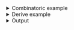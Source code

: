 <details><summary>Combinatoric example</summary>

```no_run
#[derive(Debug, Clone)]
pub struct Options {
    verbose: bool,
    binary: String,
    args: Vec<String>,
}

pub fn options() -> OptionParser<Options> {
    let verbose = short('v')
        .long("verbose")
        .help("Produce detailed report")
        .switch();
    let binary = long("bin").help("Binary to execute").argument("BIN");
    let args = positional("ARG")
        .help("Arguments for the binary")
        .strict()
        .many();
    construct!(Options {
        verbose,
        binary,
        args
    })
    .to_options()
}
```

</details>
<details><summary>Derive example</summary>

```no_run
#[derive(Debug, Clone, Bpaf)]
#[bpaf(options)]
pub struct Options {
    #[bpaf(short, long)]
    /// Produce detailed report
    verbose: bool,
    #[bpaf(long("bin"), argument("BIN"))]
    /// Binary to execute
    binary: String,
    #[bpaf(positional("ARG"), strict, many)]
    /// Arguments for the binary
    args: Vec<String>,
}
```

</details>
<details><summary>Output</summary>

Usage line for a cargo-run like app that takes an app name and possibly many strictly
positional child arguments can look like this:


<div class='bpaf-doc'>
$ app --help<br>
<b>Usage</b>: <tt><b>app</b></tt> [<tt><b>-v</b></tt>] <tt><b>--bin</b></tt>=<tt><i>BIN</i></tt> [<tt><b>-- </b><i>ARG</i></tt>]...<div>
<b>Available positional items:</b></div><dl><dt><tt><i>ARG</i></tt></dt>
<dd>Arguments for the binary</dd>
</dl>
<div>
<b>Available options:</b></div><dl><dt><tt><b>-v</b></tt>, <tt><b>--verbose</b></tt></dt>
<dd>Produce detailed report</dd>
<dt><tt><b>    --bin</b></tt>=<tt><i>BIN</i></tt></dt>
<dd>Binary to execute</dd>
<dt><tt><b>-h</b></tt>, <tt><b>--help</b></tt></dt>
<dd>Prints help information</dd>
</dl>

<style>
div.bpaf-doc {
    padding: 14px;
    background-color:var(--code-block-background-color);
    font-family: mono;
    margin-bottom: 0.75em;
}
div.bpaf-doc dt { margin-left: 1em; }
div.bpaf-doc dd { margin-left: 3em; }
div.bpaf-doc dl { margin-top: 0; padding-left: 1em; }
div.bpaf-doc  { padding-left: 1em; }
</style>
</div>


Here any argument passed before double dash goes to the parser itself


<div class='bpaf-doc'>
$ app --bin dd --verbose<br>
Options { verbose: true, binary: "dd", args: [] }
</div>


Anything after it - collected into strict arguments


<div class='bpaf-doc'>
$ app --bin dd -- --verbose<br>
Options { verbose: false, binary: "dd", args: ["--verbose"] }
</div>

</details>